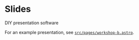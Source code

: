 # Slides

DIY presentation software

For an example presentation, see [`src/pages/workshop-b.astro`](https://github.com/benborgers/slides/blob/main/src/pages/workshop-b.astro).
